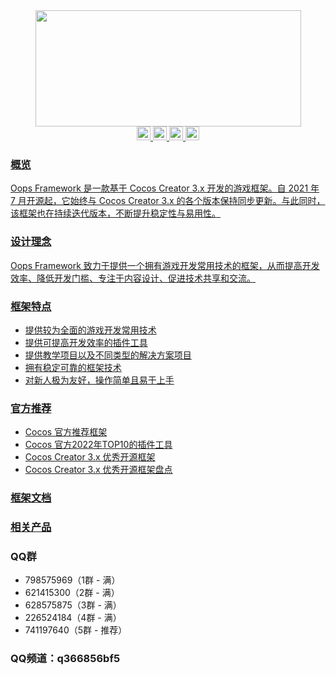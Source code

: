 <div align="center" >
<img src="https://foruda.gitee.com/images/1724943109003294846/4b4d1ba8_548477.png" width="425" height="186" />
</div>

<div align="center" >
<a href="https://gitee.com/dgflash/oops-plugin-framework/blob/master/LICENSE" target="_blank">
    <img src="https://img.shields.io/badge/Licence-MIT-green.svg?style=flat" height="22"/>
</a>
<a href="https://gitee.com/dgflash/oops-framework/wikis/pages?sort_id=12101082&doc_id=2873565" target="_blank">
    <img src="https://img.shields.io/badge/Version-2.0.0-blue.svg?style=flat" height="22"/>
</a>
<a href="https://gitee.com/dgflash/oops-framework/wikis/pages?sort_id=12002367&doc_id=2873565" target="_blank">
    <img src="https://img.shields.io/badge/Document-Guide-red.svg?style=flat" height="22"/>
</a>
<a href='https://gitee.com/dgflash/oops-framework/stargazers' target="_blank">
   <img src='https://gitee.com/dgflash/oops-framework/badge/star.svg?theme=dark' alt='star' height="22" />

</div>

### 概览
Oops Framework 是一款基于 Cocos Creator 3.x 开发的游戏框架。自 2021 年 7 月开源起，它始终与 Cocos Creator 3.x 的各个版本保持同步更新。与此同时，该框架也在持续迭代版本，不断提升稳定性与易用性。

### 设计理念
Oops Framework 致力于提供一个拥有游戏开发常用技术的框架，从而提高开发效率、降低开发门槛、专注于内容设计、促进技术共享和交流。

### 框架特点
- 提供较为全面的游戏开发常用技术
- 提供可提高开发效率的插件工具
- 提供教学项目以及不同类型的解决方案项目
- 拥有稳定可靠的框架技术
- 对新人极为友好，操作简单且易于上手

### 官方推荐
- <a href="https://mp.weixin.qq.com/s/FfkKn1jLxfDCd6sMaDAT-A" target="_blank">Cocos 官方推荐框架</a>
- <a href="https://mp.weixin.qq.com/s/WTLBMjv0uoA4XPneLcjC-w" target="_blank">Cocos 官方2022年TOP10的插件工具</a>
- <a href="https://mp.weixin.qq.com/s/MzP-6P6uiddm3ckrISvmkg" target="_blank">Cocos Creator 3.x 优秀开源框架</a>
- <a href="https://www.bilibili.com/video/BV1B9pFejEko/?vd_source=2ecab277f9fb79c5e11c909bf0affd34" target="_blank">Cocos Creator 3.x 优秀开源框架盘点</a>

### <a href="https://gitee.com/dgflash/oops-framework/wikis/pages?sort_id=12002375&doc_id=2873565" target="_blank">框架文档</a>

### <a href="https://store.cocos.com/app/search?name=oops" target="_blank">相关产品</a>

### QQ群
- 798575969（1群 - 满） 
- 621415300（2群 - 满）
- 628575875（3群 - 满）
- 226524184（4群 - 满）
- 741197640（5群 - 推荐）

### QQ频道：q366856bf5